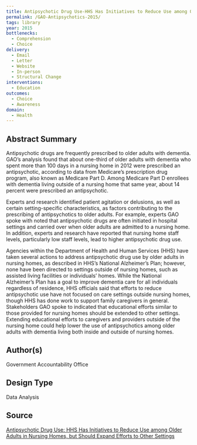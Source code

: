 ```yaml
---
title: Antipsychotic Drug Use-HHS Has Initiatives to Reduce Use among Older Adults in Nursing Homes, but Should Expand Efforts to Other Settings
permalink: /GAO-Antipsychotics-2015/
tags: library 
year: 2015
bottlenecks: 
  - Comprehension 
  - Choice 
delivery: 
  - Email 
  - Letter 
  - Website  
  - In-person 
  - Structural Change
interventions: 
  - Education 
outcomes: 
  - Choice 
  - Awareness
domain: 
  - Health 
---
```

## Abstract Summary

Antipsychotic drugs are frequently prescribed to older adults with dementia. GAO’s analysis found that about one-third of older adults with dementia who spent more than 100 days in a nursing home in 2012 were prescribed an antipsychotic, according to data from Medicare’s prescription drug program, also known as Medicare Part D. Among Medicare Part D enrollees with dementia living outside of a nursing home that same year, about 14 percent were prescribed an antipsychotic.

Experts and research identified patient agitation or delusions, as well as certain setting-specific characteristics, as factors contributing to the prescribing of antipsychotics to older adults. For example, experts GAO spoke with noted that antipsychotic drugs are often initiated in hospital settings and carried over when older adults are admitted to a nursing home. In addition, experts and research have reported that nursing home staff levels, particularly low staff levels, lead to higher antipsychotic drug use.

Agencies within the Department of Health and Human Services (HHS) have taken several actions to address antipsychotic drug use by older adults in nursing homes, as described in HHS’s National Alzheimer’s Plan; however, none have been directed to settings outside of nursing homes, such as assisted living facilities or individuals’ homes. While the National Alzheimer’s Plan has a goal to improve dementia care for all individuals regardless of residence, HHS officials said that efforts to reduce antipsychotic use have not focused on care settings outside nursing homes, though HHS has done work to support family caregivers in general. Stakeholders GAO spoke to indicated that educational efforts similar to those provided for nursing homes should be extended to other settings. Extending educational efforts to caregivers and providers outside of the nursing home could help lower the use of antipsychotics among older adults with dementia living both inside and outside of nursing homes.

## Author(s)

Government Accountability Office 

## Design Type

Data Analysis

## Source

<a href="https://www.gao.gov/products/GAO-15-211">Antipsychotic Drug Use: HHS Has Initiatives to Reduce Use among Older Adults in Nursing Homes, but Should Expand Efforts to Other Settings</a>
